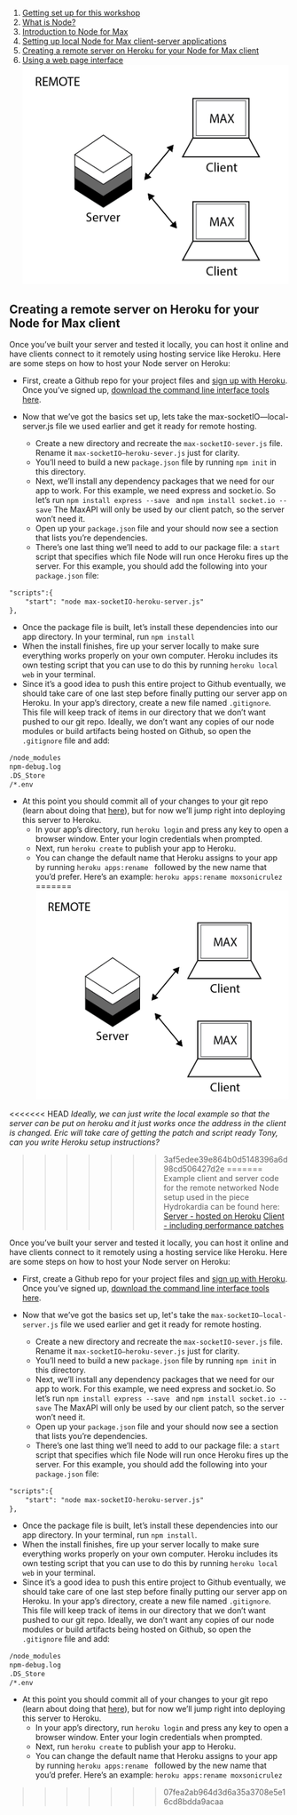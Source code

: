 1. [Getting set up for this workshop](index.md)
2. [What is Node?](2what-is-node.md)
3. [Introduction to Node for Max](3intro-to-node4max.md)
4. [Setting up local Node for Max client-server applications](4local-example.md)
5. [Creating a remote server on Heroku for your Node for Max client](5remote-example.md)
6. [Using a web page interface](6web-interface-example.md)
![remote server web](/images/Remote@2x.png)
## Creating a remote server on Heroku for your Node for Max client


Once you’ve built your server and tested it locally, you can host it online and have clients connect to it remotely using hosting service like Heroku. Here are some steps on how to host your Node server on Heroku:

* First, create a Github repo for your project files and [sign up with Heroku](https://signup.heroku.com/). Once you’ve signed up, [download the command line interface tools here](https://devcenter.heroku.com/articles/heroku-cli#download-and-install).

* Now that we’ve got the basics set up, lets take the max-socketIO—local-server.js file we used earlier and get it ready for remote hosting. 
	* Create a new directory and recreate the `max-socketIO-sever.js` file. Rename it `max-socketIO—heroku-sever.js` just for clarity.
	* You’ll need to build a new `package.json` file by running  `npm init`  in this directory.
	* Next, we’ll install any dependency packages that we need for our app to work. For this example, we need express and socket.io. So let’s run `npm install express --save `  and `npm install socket.io --save`   The MaxAPI will only be used by our client patch, so the server won’t need it.
	* Open up your `package.json` file and your should now see a section that lists you’re dependencies. 
	* There’s one last thing we’ll need to add to our package file: a  `start` script that specifies which file Node will run once Heroku fires up the server. For this example, you should add the following into your `package.json` file:
```
"scripts":{
	"start": "node max-socketIO-heroku-server.js"
},	
```
* Once the package file is built, let’s install these dependencies into our app directory. In your terminal, run `npm install`
* When the install finishes, fire up your server locally to make sure everything works properly on your own computer.  Heroku includes its own testing script that you can use to do this by running `heroku local web` in your terminal.
* Since it’s a good idea to push this entire project to Github eventually, we should take care of one last step before finally putting our server app on Heroku. In your app’s directory, create a new file named `.gitignore`. This file will keep track of items in our directory that we don’t want pushed to our git repo. Ideally, we don’t want any copies of our node modules or build artifacts being hosted on Github, so open the `.gitignore` file and add:
```
/node_modules
npm-debug.log
.DS_Store
/*.env
```
* At this point you should commit all of your changes to your git repo (learn about doing that [here](https://help.github.com/en/github/importing-your-projects-to-github/adding-an-existing-project-to-github-using-the-command-line)), but for now we’ll jump right into deploying this server to Heroku.
	* In your app’s directory,  run `heroku login` and  press any key to open a browser window. Enter your login credentials when prompted.
	* Next, run `heroku create`  to publish your app to Heroku. 
	* You can change the default name that Heroku assigns to your app by running `heroku apps:rename ` followed by the new name that you’d prefer. Here’s an example:
	`heroku apps:rename moxsonicrulez`
=======
![remote image](/images/Remote@2x.png)

<<<<<<< HEAD
*Ideally, we can just write the local example so that the server can be put on heroku and it just works once the address in the client is changed.*
*Eric will take care of getting the patch and script ready*
*Tony, can you write Heroku setup instructions?*
>>>>>>> 3af5edee39e864b0d5148396a6d98cd506427d2e
=======
Example client and server code for the remote networked Node setup used in the piece Hydrokardia can be found here:
[Server - hosted on Heroku](https://github.com/ersheff/hydrokardia-server)
[Client - including performance patches](https://github.com/ersheff/interdependent-series/tree/master/Hydrokardia)

Once you’ve built your server and tested it locally, you can host it online and have clients connect to it remotely using a hosting service like Heroku. Here are some steps on how to host your Node server on Heroku:

* First, create a Github repo for your project files and [sign up with Heroku](https://signup.heroku.com/). Once you’ve signed up, [download the command line interface tools here](https://devcenter.heroku.com/articles/heroku-cli#download-and-install).

* Now that we’ve got the basics set up, let's take the `max-socketIO—local-server.js` file we used earlier and get it ready for remote hosting. 
	* Create a new directory and recreate the `max-socketIO-sever.js` file. Rename it `max-socketIO—heroku-sever.js` just for clarity.
	* You’ll need to build a new `package.json` file by running  `npm init`  in this directory.
	* Next, we’ll install any dependency packages that we need for our app to work. For this example, we need express and socket.io. So let’s run `npm install express --save `  and `npm install socket.io --save`   The MaxAPI will only be used by our client patch, so the server won’t need it.
	* Open up your `package.json` file and your should now see a section that lists you’re dependencies. 
	* There’s one last thing we’ll need to add to our package file: a  `start` script that specifies which file Node will run once Heroku fires up the server. For this example, you should add the following into your `package.json` file:
```
"scripts":{
	"start": "node max-socketIO-heroku-server.js"
},	
```
* Once the package file is built, let’s install these dependencies into our app directory. In your terminal, run `npm install`.
* When the install finishes, fire up your server locally to make sure everything works properly on your own computer.  Heroku includes its own testing script that you can use to do this by running `heroku local web` in your terminal.
* Since it’s a good idea to push this entire project to Github eventually, we should take care of one last step before finally putting our server app on Heroku. In your app’s directory, create a new file named `.gitignore`. This file will keep track of items in our directory that we don’t want pushed to our git repo. Ideally, we don’t want any copies of our node modules or build artifacts being hosted on Github, so open the `.gitignore` file and add:
```
/node_modules
npm-debug.log
.DS_Store
/*.env
```
* At this point you should commit all of your changes to your git repo (learn about doing that [here](https://help.github.com/en/github/importing-your-projects-to-github/adding-an-existing-project-to-github-using-the-command-line)), but for now we’ll jump right into deploying this server to Heroku.
	* In your app’s directory,  run `heroku login` and  press any key to open a browser window. Enter your login credentials when prompted.
	* Next, run `heroku create`  to publish your app to Heroku. 
	* You can change the default name that Heroku assigns to your app by running `heroku apps:rename ` followed by the new name that you’d prefer. Here’s an example:
	`heroku apps:rename moxsonicrulez`
>>>>>>> 07fea2ab964d3d6a35a3708e5e16cd8bdda9acaa
